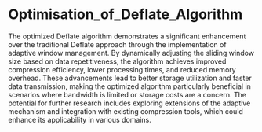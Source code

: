 # Optimisation_of_Deflate_Algorithm
The optimized Deflate algorithm demonstrates a significant enhancement over the traditional
Deflate approach through the implementation of adaptive window management. By
dynamically adjusting the sliding window size based on data repetitiveness, the algorithm
achieves improved compression efficiency, lower processing times, and reduced memory
overhead.
These advancements lead to better storage utilization and faster data transmission, making
the optimized algorithm particularly beneficial in scenarios where bandwidth is limited or
storage costs are a concern. The potential for further research includes exploring extensions
of the adaptive mechanism and integration with existing compression tools, which could
enhance its applicability in various domains.

